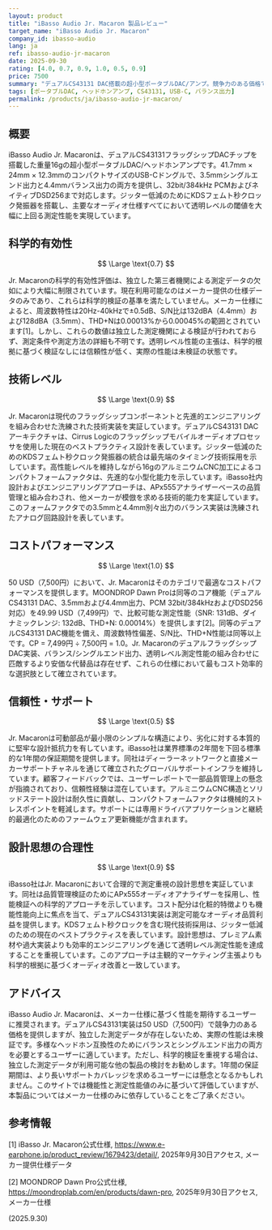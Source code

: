 ```yaml
---
layout: product
title: "iBasso Audio Jr. Macaron 製品レビュー"
target_name: "iBasso Audio Jr. Macaron"
company_id: ibasso-audio
lang: ja
ref: ibasso-audio-jr-macaron
date: 2025-09-30
rating: [4.0, 0.7, 0.9, 1.0, 0.5, 0.9]
price: 7500
summary: "デュアルCS43131 DAC搭載の超小型ポータブルDAC/アンプ。競争力のある価格で透明レベルの測定性能を実現"
tags: [ポータブルDAC, ヘッドホンアンプ, CS43131, USB-C, バランス出力]
permalink: /products/ja/ibasso-audio-jr-macaron/
---
```


## 概要

iBasso Audio Jr. Macaronは、デュアルCS43131フラッグシップDACチップを搭載した重量16gの超小型ポータブルDAC/ヘッドホンアンプです。41.7mm × 24mm × 12.3mmのコンパクトサイズのUSB-Cドングルで、3.5mmシングルエンド出力と4.4mmバランス出力の両方を提供し、32bit/384kHz PCMおよびネイティブDSD256まで対応します。ジッター低減のためにKDSフェムト秒クロック発振器を搭載し、主要なオーディオ仕様すべてにおいて透明レベルの閾値を大幅に上回る測定性能を実現しています。

## 科学的有効性

$$ \Large \text{0.7} $$

Jr. Macaronの科学的有効性評価は、独立した第三者機関による測定データの欠如により大幅に制限されています。現在利用可能なのはメーカー提供の仕様データのみであり、これらは科学的検証の基準を満たしていません。メーカー仕様によると、周波数特性は20Hz-40kHzで±0.5dB、S/N比は132dBA（4.4mm）および128dBA（3.5mm）、THD+Nは0.00013%から0.00045%の範囲とされています[1]。しかし、これらの数値は独立した測定機関による検証が行われておらず、測定条件や測定方法の詳細も不明です。透明レベル性能の主張は、科学的根拠に基づく検証なしには信頼性が低く、実際の性能は未検証の状態です。

## 技術レベル

$$ \Large \text{0.9} $$

Jr. Macaronは現代のフラッグシップコンポーネントと先進的エンジニアリングを組み合わせた洗練された技術実装を実証しています。デュアルCS43131 DACアーキテクチャは、Cirrus Logicのフラッグシップモバイルオーディオプロセッサを使用した現在のベストプラクティス設計を表しています。ジッター低減のためのKDSフェムト秒クロック発振器の統合は最先端のタイミング技術採用を示しています。高性能レベルを維持しながら16gのアルミニウムCNC加工によるコンパクトフォームファクタは、先進的な小型化能力を示しています。iBasso社内設計およびエンジニアリングアプローチは、APx555アナライザーベースの品質管理と組み合わされ、他メーカーが模倣を求める技術的能力を実証しています。このフォームファクタでの3.5mmと4.4mm別々出力のバランス実装は洗練されたアナログ回路設計を表しています。

## コストパフォーマンス

$$ \Large \text{1.0} $$

50 USD（7,500円）において、Jr. Macaronはそのカテゴリで最適なコストパフォーマンスを提供します。MOONDROP Dawn Proは同等のコア機能（デュアルCS43131 DAC、3.5mmおよび4.4mm出力、PCM 32bit/384kHzおよびDSD256対応）を49.99 USD（7,499円）で、比較可能な測定性能（SNR: 131dB、ダイナミックレンジ: 132dB、THD+N: 0.00014%）を提供します[2]。同等のデュアルCS43131 DAC機能を備え、周波数特性偏差、S/N比、THD+N性能は同等以上です。CP = 7,499円 ÷ 7,500円 = 1.0。Jr. MacaronのデュアルフラッグシップDAC実装、バランス/シングルエンド出力、透明レベル測定性能の組み合わせに匹敵するより安価な代替品は存在せず、これらの仕様において最もコスト効率的な選択肢として確立されています。

## 信頼性・サポート

$$ \Large \text{0.5} $$

Jr. Macaronは可動部品が最小限のシンプルな構造により、劣化に対する本質的に堅牢な設計抵抗力を有しています。iBasso社は業界標準の2年間を下回る標準的な1年間の保証期間を提供します。同社はディーラーネットワークと直接メーカーサポートチャネルを通じて確立されたグローバルサポートインフラを維持しています。顧客フィードバックでは、ユーザーレポートで一部品質管理上の懸念が指摘されており、信頼性経験は混在しています。アルミニウムCNC構造とソリッドステート設計は耐久性に貢献し、コンパクトフォームファクタは機械的ストレスポイントを軽減します。サポートには専用ドライバアプリケーションと継続的最適化のためのファームウェア更新機能が含まれます。

## 設計思想の合理性

$$ \Large \text{0.9} $$

iBasso社はJr. Macaronにおいて合理的で測定重視の設計思想を実証しています。同社は品質管理検証のためにAPx555オーディオアナライザーを採用し、性能検証への科学的アプローチを示しています。コスト配分は化粧的特徴よりも機能性能向上に焦点を当て、デュアルCS43131実装は測定可能なオーディオ品質利益を提供します。KDSフェムト秒クロックを含む現代技術採用は、ジッター低減のための現在のベストプラクティスを表しています。設計思想は、プレミアム素材や過大実装よりも効率的エンジニアリングを通じて透明レベル測定性能を達成することを重視しています。このアプローチは主観的マーケティング主張よりも科学的根拠に基づくオーディオ改善と一致しています。

## アドバイス

iBasso Audio Jr. Macaronは、メーカー仕様に基づく性能を期待するユーザーに推奨されます。デュアルCS43131実装は50 USD（7,500円）で競争力のある価格を提供しますが、独立した測定データが存在しないため、実際の性能は未検証です。多様なヘッドホン互換性のためにバランスとシングルエンド出力の両方を必要とするユーザーに適しています。ただし、科学的検証を重視する場合は、独立した測定データが利用可能な他の製品の検討をお勧めします。1年間の保証期間は、より長いサポートカバレッジを求めるユーザーには懸念となるかもしれません。このサイトでは機能性と測定性能値のみに基づいて評価していますが、本製品についてはメーカー仕様のみに依存していることをご了承ください。

## 参考情報

[1] iBasso Jr. Macaron公式仕様, https://www.e-earphone.jp/product_review/1679423/detail/, 2025年9月30日アクセス, メーカー提供仕様データ

[2] MOONDROP Dawn Pro公式仕様, https://moondroplab.com/en/products/dawn-pro, 2025年9月30日アクセス, メーカー仕様

(2025.9.30)